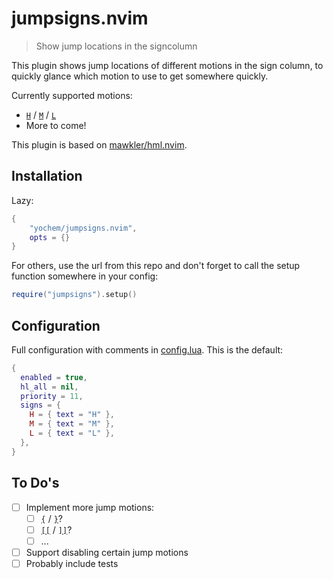 # jumpsigns.nvim

> Show jump locations in the signcolumn

This plugin shows jump locations of different motions in the sign column, to
quickly glance which motion to use to get somewhere quickly.

Currently supported motions:
- [`H`](https://neovim.io/doc/user/motion.html#H) /
  [`M`](https://neovim.io/doc/user/motion.html#M) /
  [`L`](https://neovim.io/doc/user/motion.html#L)
- More to come!

This plugin is based on
[mawkler/hml.nvim](https://github.com/mawkler/hml.nvim).

## Installation

Lazy:
```lua
{
    "yochem/jumpsigns.nvim",
    opts = {}
}
```

For others, use the url from this repo and don't forget to call the setup
function somewhere in your config:

```lua
require("jumpsigns").setup()
```

## Configuration

Full configuration with comments in [config.lua](./lua/jumpsigns/config.lua).
This is the default:

```lua
{
  enabled = true,
  hl_all = nil,
  priority = 11,
  signs = {
    H = { text = "H" },
    M = { text = "M" },
    L = { text = "L" },
  },
}
```

## To Do's

- [ ] Implement more jump motions:
  - [ ] [`{`](https://neovim.io/doc/user/motion.html#{) / [`}`](https://neovim.io/doc/user/motion.html#})?
  - [ ] [`[[`](https://neovim.io/doc/user/motion.html#[[) / [`]]`](https://neovim.io/doc/user/motion.html#]])?
  - [ ] ...
- [ ] Support disabling certain jump motions
- [ ] Probably include tests
